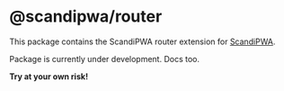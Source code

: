 # @scandipwa/router

This package contains the ScandiPWA router extension for [ScandiPWA](https://github.com/scandipwa/create-scandipwa-app).

Package is currently under development. Docs too.

**Try at your own risk!**